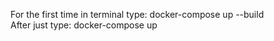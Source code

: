 For the first time in terminal type: docker-compose up --build
<br/>
After just type: docker-compose up
